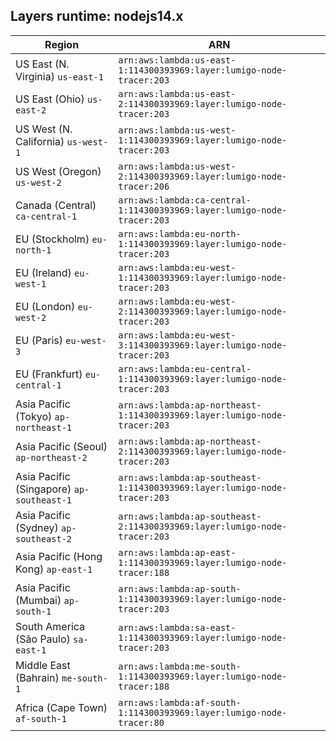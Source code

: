 Layers runtime: nodejs14.x
----
| Region | ARN |
| --- | --- |
|US East (N. Virginia)  `us-east-1`|`arn:aws:lambda:us-east-1:114300393969:layer:lumigo-node-tracer:203`|
|US East (Ohio)  `us-east-2`|`arn:aws:lambda:us-east-2:114300393969:layer:lumigo-node-tracer:203`|
|US West (N. California)  `us-west-1`|`arn:aws:lambda:us-west-1:114300393969:layer:lumigo-node-tracer:203`|
|US West (Oregon)  `us-west-2`|`arn:aws:lambda:us-west-2:114300393969:layer:lumigo-node-tracer:206`|
|Canada (Central)  `ca-central-1`|`arn:aws:lambda:ca-central-1:114300393969:layer:lumigo-node-tracer:203`|
|EU (Stockholm)  `eu-north-1`|`arn:aws:lambda:eu-north-1:114300393969:layer:lumigo-node-tracer:203`|
|EU (Ireland)  `eu-west-1`|`arn:aws:lambda:eu-west-1:114300393969:layer:lumigo-node-tracer:203`|
|EU (London)  `eu-west-2`|`arn:aws:lambda:eu-west-2:114300393969:layer:lumigo-node-tracer:203`|
|EU (Paris)  `eu-west-3`|`arn:aws:lambda:eu-west-3:114300393969:layer:lumigo-node-tracer:203`|
|EU (Frankfurt)  `eu-central-1`|`arn:aws:lambda:eu-central-1:114300393969:layer:lumigo-node-tracer:203`|
|Asia Pacific (Tokyo)  `ap-northeast-1`|`arn:aws:lambda:ap-northeast-1:114300393969:layer:lumigo-node-tracer:203`|
|Asia Pacific (Seoul)  `ap-northeast-2`|`arn:aws:lambda:ap-northeast-2:114300393969:layer:lumigo-node-tracer:203`|
|Asia Pacific (Singapore)  `ap-southeast-1`|`arn:aws:lambda:ap-southeast-1:114300393969:layer:lumigo-node-tracer:203`|
|Asia Pacific (Sydney)  `ap-southeast-2`|`arn:aws:lambda:ap-southeast-2:114300393969:layer:lumigo-node-tracer:203`|
|Asia Pacific (Hong Kong)  `ap-east-1`|`arn:aws:lambda:ap-east-1:114300393969:layer:lumigo-node-tracer:188`|
|Asia Pacific (Mumbai)  `ap-south-1`|`arn:aws:lambda:ap-south-1:114300393969:layer:lumigo-node-tracer:203`|
|South America (São Paulo)  `sa-east-1`|`arn:aws:lambda:sa-east-1:114300393969:layer:lumigo-node-tracer:203`|
|Middle East (Bahrain)  `me-south-1`|`arn:aws:lambda:me-south-1:114300393969:layer:lumigo-node-tracer:188`|
|Africa (Cape Town)  `af-south-1`|`arn:aws:lambda:af-south-1:114300393969:layer:lumigo-node-tracer:80`|
